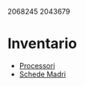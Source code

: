 2068245
2043679

# Inventario

* [Processori](./processori.md)
* [Schede Madri](./schede_madri.md)

